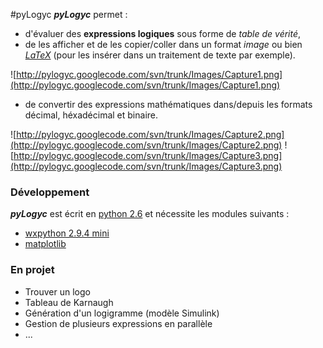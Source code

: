 #pyLogyc
_**pyLogyc**_ permet :
  * d'évaluer des **expressions logiques** sous forme de _table de vérité_,
  * de les afficher et de les copier/coller dans un format _image_ ou bien _[LaTeX](http://www.latex-project.org/)_ (pour les insérer dans un traitement de texte par exemple).

![http://pylogyc.googlecode.com/svn/trunk/Images/Capture1.png](http://pylogyc.googlecode.com/svn/trunk/Images/Capture1.png)
  * de convertir des expressions mathématiques dans/depuis les formats décimal, héxadécimal et binaire.

![http://pylogyc.googlecode.com/svn/trunk/Images/Capture2.png](http://pylogyc.googlecode.com/svn/trunk/Images/Capture2.png)
![http://pylogyc.googlecode.com/svn/trunk/Images/Capture3.png](http://pylogyc.googlecode.com/svn/trunk/Images/Capture3.png)

### Développement ###
_**pyLogyc**_ est écrit en [python 2.6](http://www.python.org/ftp/python/2.6.6/python-2.6.6.msi) et nécessite les modules suivants :
  * [wxpython 2.9.4 mini](http://wxpython.org/)
  * [matplotlib](http://matplotlib.org/)

### En projet ###
  * Trouver un logo
  * Tableau de Karnaugh
  * Génération d'un logigramme (modèle Simulink)
  * Gestion de plusieurs expressions en parallèle
  * ...
